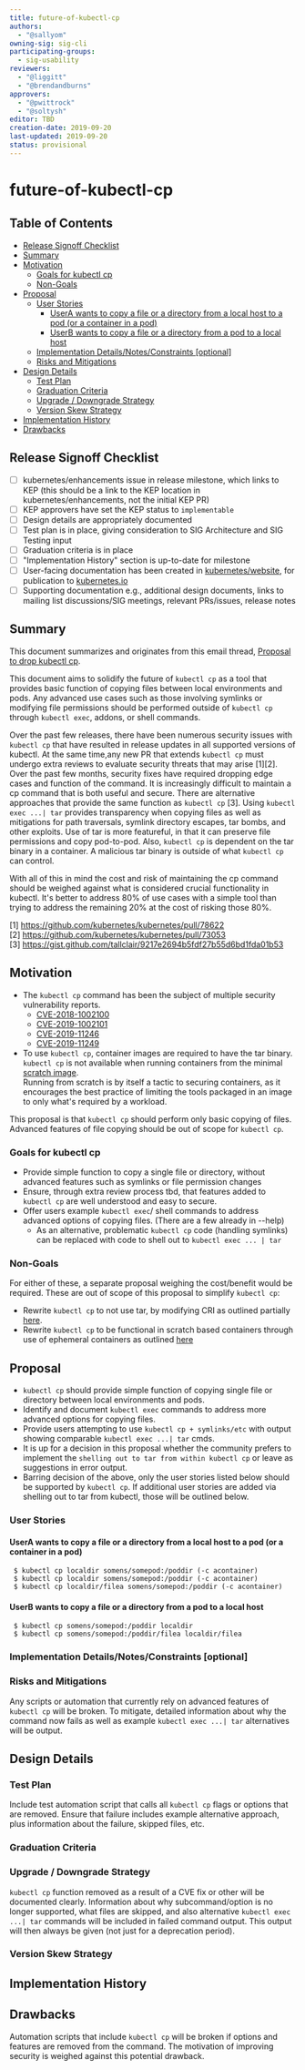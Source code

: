 ```yaml
---
title: future-of-kubectl-cp
authors:
  - "@sallyom"
owning-sig: sig-cli
participating-groups:
  - sig-usability
reviewers:
  - "@liggitt"
  - "@brendandburns"
approvers:
  - "@pwittrock"
  - "@soltysh"
editor: TBD
creation-date: 2019-09-20
last-updated: 2019-09-20
status: provisional
---
```


# future-of-kubectl-cp

## Table of Contents

<!-- toc -->
- [Release Signoff Checklist](#release-signoff-checklist)
- [Summary](#summary)
- [Motivation](#motivation)
  - [Goals for kubectl cp](#goals-for-kubectl-cp)
  - [Non-Goals](#non-goals)
- [Proposal](#proposal)
  - [User Stories](#user-stories)
    - [UserA wants to copy a file or a directory from a local host to a pod (or a container in a pod)](#usera-wants-to-copy-a-file-or-a-directory-from-a-local-host-to-a-pod-or-a-container-in-a-pod)
    - [UserB wants to copy a file or a directory from a pod to a local host](#userb-wants-to-copy-a-file-or-a-directory-from-a-pod-to-a-local-host)
  - [Implementation Details/Notes/Constraints [optional]](#implementation-detailsnotesconstraints-optional)
  - [Risks and Mitigations](#risks-and-mitigations)
- [Design Details](#design-details)
  - [Test Plan](#test-plan)
  - [Graduation Criteria](#graduation-criteria)
  - [Upgrade / Downgrade Strategy](#upgrade--downgrade-strategy)
  - [Version Skew Strategy](#version-skew-strategy)
- [Implementation History](#implementation-history)
- [Drawbacks](#drawbacks)
<!-- /toc -->

## Release Signoff Checklist

- [ ] kubernetes/enhancements issue in release milestone, which links to KEP (this should be a link to the KEP location in kubernetes/enhancements, not the initial KEP PR)
- [ ] KEP approvers have set the KEP status to `implementable`
- [ ] Design details are appropriately documented
- [ ] Test plan is in place, giving consideration to SIG Architecture and SIG Testing input
- [ ] Graduation criteria is in place
- [ ] "Implementation History" section is up-to-date for milestone
- [ ] User-facing documentation has been created in [kubernetes/website], for publication to [kubernetes.io]
- [ ] Supporting documentation e.g., additional design documents, links to mailing list discussions/SIG meetings, relevant PRs/issues, release notes

[kubernetes.io]: https://kubernetes.io/
[kubernetes/enhancements]: https://github.com/kubernetes/enhancements/issues
[kubernetes/kubernetes]: https://github.com/kubernetes/kubernetes
[kubernetes/website]: https://github.com/kubernetes/website

## Summary

This document summarizes and originates from this email thread, 
[Proposal to drop kubectl cp](https://groups.google.com/forum/?utm_medium=email&utm_source=footer#!msg/kubernetes-sig-cli/_zUy67lK49k/aE6vncYiAgAJ).   

This document aims to solidify the future of `kubectl cp` as a tool that provides basic function of copying files between local environments and pods.  Any advanced use cases
such as those involving symlinks or modifying file permissions should be performed outside of `kubectl cp` through `kubectl exec`, addons, or shell commands.    

Over the past few releases, there have been numerous security issues with `kubectl cp` that have resulted in release updates in all supported versions of kubectl.
At the same time,any new PR that extends `kubectl cp` must undergo extra reviews to evaluate security threats that may arise [1][2].  Over the past few months,
security fixes have required dropping edge cases and function of the command.  It is increasingly difficult to maintain a cp command that is both
useful and secure.  There are alternative approaches that provide the same function as `kubectl cp` [3].  Using `kubectl exec ...| tar`
provides transparency when copying files as well as mitigations for path traversals, symlink directory escapes, tar bombs, and other exploits.
Use of tar is more featureful, in that it can preserve file permissions and copy pod-to-pod.  Also, `kubectl cp` is dependent on the tar binary
in a container.  A malicious tar binary is outside of what `kubectl cp` can control.    

With all of this in mind the cost and risk of maintaining the cp command should be weighed against what is considered crucial functionality in kubectl. 
It's better to address 80% of use cases with a simple tool than trying to address the remaining 20% at the cost of risking those 80%.     

[1] https://github.com/kubernetes/kubernetes/pull/78622   
[2] https://github.com/kubernetes/kubernetes/pull/73053   
[3] https://gist.github.com/tallclair/9217e2694b5fdf27b55d6bd1fda01b53   

## Motivation

- The `kubectl cp` command has been the subject of multiple security vulnerability reports.
    * [CVE-2018-1002100](http://cve.mitre.org/cgi-bin/cvename.cgi?name=CVE-2018-1002100)
    * [CVE-2019-1002101](http://cve.mitre.org/cgi-bin/cvename.cgi?name=CVE-2019-1002101)
    * [CVE-2019-11246](https://cve.mitre.org/cgi-bin/cvename.cgi?name=2019-11246)
    * [CVE-2019-11249](https://cve.mitre.org/cgi-bin/cvename.cgi?name=CVE-2019-11249)
- To use `kubectl cp`, container images are required to have the tar binary. `kubectl cp` is not available when running containers from the minimal [scratch image](https://hub.docker.com/_/scratch/).    
  Running from scratch is by itself a tactic to securing containers, as it encourages the best practice of limiting the tools packaged in an image to only what's required by a workload.   

This proposal is that `kubectl cp` should perform only basic copying of files.  Advanced features of file copying should be out of scope for `kubectl cp`.  

### Goals for kubectl cp

- Provide simple function to copy a single file or directory, without advanced features such as symlinks or file permission changes
- Ensure, through extra review process tbd, that features added to `kubectl cp` are well understood and easy to secure.
- Offer users example `kubectl exec`/ shell commands to address advanced options of copying files. (There are a few already in --help)
  - As an alternative, problematic `kubectl cp` code (handling symlinks) can be replaced with code to shell out to `kubectl exec ... | tar`

### Non-Goals

For either of these, a separate proposal weighing the cost/benefit would be required.  These are out of scope of this proposal to simplify `kubectl cp`:
- Rewrite `kubectl cp` to not use tar, by modifying CRI as outlined partially [here](https://github.com/kubernetes/kubernetes/issues/58512). 
- Rewrite `kubectl cp` to be functional in scratch based containers through use of ephemeral containers as outlined [here](https://github.com/kubernetes/kubernetes/issues/58512#issuecomment-528384746)

## Proposal

- `kubectl cp` should provide simple function of copying single file or directory between local environments and pods.
- Identify and document `kubectl exec` commands to address more advanced options for copying files.  
- Provide users attempting to use `kubectl cp + symlinks/etc` with output showing comparable `kubectl exec ...| tar` cmds.
- It is up for a decision in this proposal whether the community prefers to implement the `shelling out to tar from within kubectl cp` 
or leave as suggestions in error output. 
- Barring decision of the above, only the user stories listed below should be supported by `kubectl cp`.  If additional user stories are added via shelling out to tar from kubectl, 
  those will be outlined below.    

### User Stories

#### UserA wants to copy a file or a directory from a local host to a pod (or a container in a pod)

```console
 $ kubectl cp localdir somens/somepod:/poddir (-c acontainer)
 $ kubectl cp localdir somens/somepod:/poddir (-c acontainer)
 $ kubectl cp localdir/filea somens/somepod:/poddir (-c acontainer)
```

#### UserB wants to copy a file or a directory from a pod to a local host

```console
 $ kubectl cp somens/somepod:/poddir localdir
 $ kubectl cp somens/somepod:/poddir/filea localdir/filea
```

### Implementation Details/Notes/Constraints [optional]

### Risks and Mitigations

Any scripts or automation that currently rely on advanced features of `kubectl cp` will be broken.
To mitigate, detailed information about why the command now fails as well as example `kubectl exec ...| tar` alternatives will be output. 

## Design Details

### Test Plan

Include test automation script that calls all `kubectl cp` flags or options that are removed.
Ensure that failure includes example alternative approach, plus information about the failure, skipped files, etc.

### Graduation Criteria

### Upgrade / Downgrade Strategy

`kubectl cp` function removed as a result of a CVE fix or other will be documented clearly.
Information about why subcommand/option is no longer supported, what files are skipped, and also alternative `kubectl exec ...| tar` commands 
will be included in failed command output.  This output will then always be given (not just for a deprecation period). 

### Version Skew Strategy

## Implementation History

## Drawbacks

Automation scripts that include `kubectl cp` will be broken if options and features are removed from the command.
The motivation of improving security is weighed against this potential drawback.  

